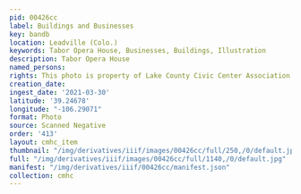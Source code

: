 ```yaml
---
pid: 00426cc
label: Buildings and Businesses
key: bandb
location: Leadville (Colo.)
keywords: Tabor Opera House, Businesses, Buildings, Illustration
description: Tabor Opera House
named_persons: 
rights: This photo is property of Lake County Civic Center Association.
creation_date: 
ingest_date: '2021-03-30'
latitude: '39.24678'
longitude: "-106.29071"
format: Photo
source: Scanned Negative
order: '413'
layout: cmhc_item
thumbnail: "/img/derivatives/iiif/images/00426cc/full/250,/0/default.jpg"
full: "/img/derivatives/iiif/images/00426cc/full/1140,/0/default.jpg"
manifest: "/img/derivatives/iiif/00426cc/manifest.json"
collection: cmhc
---
```

